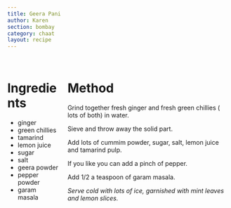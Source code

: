 ```yaml
---
title: Geera Pani
author: Karen
section: bombay
category: chaat
layout: recipe
---
```


<br>
<div class='columns'> <div class='column is-one-third p-3' markdown='1'>

# Ingredients

* ginger
* green chillies
* tamarind
* lemon juice
* sugar
* salt
* geera powder
* pepper powder
* garam masala

 
</div> <div class='column is-two-thirds p-3' markdown='1'>

# Method

Grind together fresh ginger and fresh green chillies ( lots of both) in water.

Sieve and throw away the solid part.

Add lots of cummim powder, sugar, salt, lemon juice and tamarind pulp.

If you like you can add a pinch of pepper.

Add 1/2 a teaspoon of garam masala.

_Serve cold with lots of ice, garnished with mint leaves and lemon slices._

</div> </div>